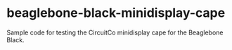 # beaglebone-black-minidisplay-cape
Sample code for testing the CircuitCo minidisplay cape for the Beaglebone Black.
